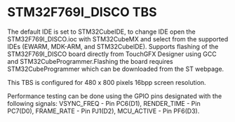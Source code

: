 # STM32F769I_DISCO TBS

The default IDE is set to STM32CubeIDE, to change IDE open the STM32F769I_DISCO.ioc with STM32CubeMX and select from the supported IDEs (EWARM, MDK-ARM, and STM32CubeIDE). Supports flashing of the STM32F769I_DISCO board directly from TouchGFX Designer using GCC and STM32CubeProgrammer.Flashing the board requires STM32CubeProgrammer which can be downloaded from the ST webpage.

This TBS is configured for 480 x 800 pixels 16bpp screen resolution.

Performance testing can be done using the GPIO pins designated with the following signals: VSYNC_FREQ  - Pin PC6(D1), RENDER_TIME - Pin PC7(D0), FRAME_RATE  - Pin PJ1(D2), MCU_ACTIVE  - Pin PF6(D3).

 